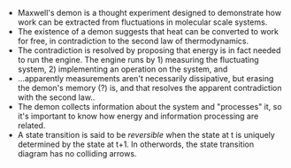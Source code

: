 - Maxwell's demon is a thought experiment designed to demonstrate how work can be extracted from fluctuations in molecular scale systems.
- The existence of a demon suggests that heat can be converted to work for free, in contradiction to the second law of thermodynamics.
- The contradiction is resolved by proposing that energy is in fact needed to run the engine. The engine runs by 1) measuring the fluctuating system, 2) implementing an operation on the system, and 
- …apparently measurements aren't necessarily dissipative, but erasing the demon's memory (?) is, and that resolves the apparent contradiction with the second law..
- The demon collects information about the system and "processes" it, so it's important to know how energy and information processing are related. 
- A state transition is said to be _reversible_ when the state at t is uniquely determined by the state at t+1. In otherwords, the state transition diagram has no colliding arrows.